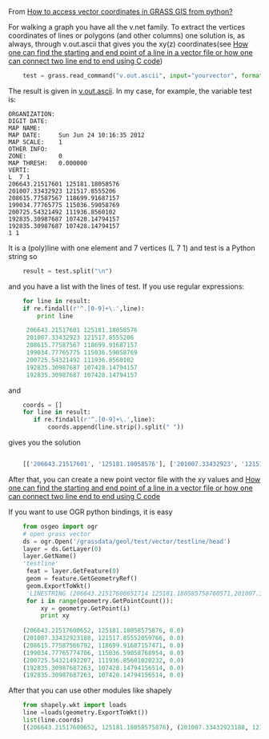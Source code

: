 
From [How to access vector coordinates in GRASS GIS from python?](http://gis.stackexchange.com/questions/28061/how-to-access-vector-coordinates-in-grass-gis-from-python)

For walking a graph you have all the v.net family.
To extract the vertices coordinates of lines or polygons (and other columns) one solution is, as always, through v.out.ascii that gives you the xy(z) coordinates(see [How one can find the starting and end point of a line in a vector file or how one can connect two line end to end using C code][1])

```python
    test = grass.read_command("v.out.ascii", input="yourvector", format="standard")
``` 
The result is given in [v.out.ascii][2]. In my case, for example, the variable test is:

    ORGANIZATION: 
    DIGIT DATE: 
    MAP NAME:  
    MAP DATE:     Sun Jun 24 10:16:35 2012
    MAP SCALE:    1
    OTHER INFO:  
    ZONE:         0
    MAP THRESH:   0.000000
    VERTI:
    L  7 1
    206643.21517601 125181.18058576
    201007.33432923 121517.8555206
    208615.77587567 118699.91687157
    199034.77765775 115036.59058769
    200725.54321492 111936.8560102
    192835.30987687 107428.14794157
    192835.30987687 107428.14794157
    1 1

It is a (poly)line with one element and 7 vertices (L 7 1)  and test is a Python string so
```python
    result = test.split("\n") 
```
and you have a list with the lines of test. If you use regular expressions:

```python
    for line in result:
    if re.findall(r'^.[0-9]+\.',line):
        print line

     206643.21517601 125181.18058576
     201007.33432923 121517.8555206
     208615.77587567 118699.91687157
     199034.77765775 115036.59058769
     200725.54321492 111936.8560102
     192835.30987687 107428.14794157
     192835.30987687 107428.14794157
```
and 
```python
    coords = []    
    for line in result:
       if re.findall(r'^.[0-9]+\.',line): 
           coords.append(line.strip().split(" "))
```
gives you the solution   
```python

    [['206643.21517601', '125181.18058576'], ['201007.33432923', '121517.8555206'], ['208615.77587567', '118699.91687157'], ['199034.77765775', '115036.59058769'], ['200725.54321492', '111936.8560102'], ['192835.30987687', '107428.14794157'], ['192835.30987687', '107428.14794157'], ['206643.21517601', '125181.18058576'], ['201007.33432923', '121517.8555206'], ['208615.77587567', '118699.91687157'], ['199034.77765775', '115036.59058769'], ['200725.54321492', '111936.8560102'], ['192835.30987687', '107428.14794157'], ['192835.30987687', '107428.14794157']]
```
After that, you can create a new point vector file with the xy values and [How one can find the starting and end point of a line in a vector file or how one can connect two line end to end using C code][1]


If you want to use OGR python bindings, it is easy

```python
    from osgeo import ogr
    # open grass vector
    ds = ogr.Open('/grassdata/geol/test/vector/testline/head')
    layer = ds.GetLayer(0)
    layer.GetName()
    'testline'
     feat = layer.GetFeature(0)
     geom = feature.GetGeometryRef()
     geom.ExportToWkt()
     'LINESTRING (206643.21517600651714 125181.180585758760571,201007.334329231875017 121517.855520597659051,208615.775875667924993 118699.916871574707329,199034.77765774706495 115036.59058768954128,200725.543214922072366 111936.85601020231843,192835.30987687263405 107428.147941565141082,192835.30987687263405 107428.147941565141082)'
     for i in range(geometry.GetPointCount()):
         xy = geometry.GetPoint(i)
         print xy
 
    (206643.21517600652, 125181.18058575876, 0.0)
    (201007.33432923188, 121517.85552059766, 0.0)
    (208615.77587566792, 118699.91687157471, 0.0)
    (199034.77765774706, 115036.59058768954, 0.0)
    (200725.54321492207, 111936.85601020232, 0.0)
    (192835.30987687263, 107428.14794156514, 0.0)
    (192835.30987687263, 107428.14794156514, 0.0)
```

After that you can use other modules like shapely

```python    
    from shapely.wkt import loads
    line =loads(geometry.ExportToWkt())
    list(line.coords) 
    [(206643.21517600652, 125181.18058575876), (201007.33432923188, 121517.85552059766), (208615.77587566792, 118699.91687157471), (199034.77765774706, 115036.59058768954), (200725.54321492207, 111936.85601020232), (192835.30987687263, 107428.14794156514), (192835.30987687263, 107428.14794156514)]

```


  [1]: http://osgeo-org.1560.n6.nabble.com/How-one-can-find-the-starting-and-end-point-of-a-line-in-a-vector-file-or-how-one-can-connect-two-lie-td4542252.html
  [2]: http://grass.fbk.eu/gdp/html_grass64/v.in.ascii.html
